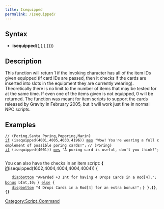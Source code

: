 ```yaml
---
title: Isequipped
permalink: /Isequipped/
---
```


Syntax
------

-   **isequipped**(<id>{,<id>{,<id>{,<id>}}})

Description
-----------

This function will return 1 if the invoking character has all of the item IDs given equipped (if card IDs are passed, then it checks if the cards are inserted into slots in the equipment they are currently wearing). Theoretically there is no limit to the number of items that may be tested for at the same time. If even one of the items given is not equipped, 0 will be returned.
The function was meant for item scripts to support the cards released by Gravity in February 2005, but it will work just fine in normal NPC scripts.

Examples
--------

`// (Poring,Santa Poring,Poporing,Marin)`
[`if`](/if "wikilink")` (isequipped(4001,4005,4033,4196)) `[`mes`](/mes "wikilink")` "Wow! You're wearing a full complement of possible poring cards!";`
`// (Poring)`
[`if`](/if "wikilink")` (isequipped(4001)) `[`mes`](/mes "wikilink")` "A poring card is useful, don't you think?";`
`   `

You can also have the checks in an item script:
**{** [if](/if "wikilink")(isequipped(1602,4004,4004,4004,4004)) {

`   `[`dispbottom`](/dispbottom "wikilink")` "Awarded +3 Int for having 4 Drops Cards in a Rod[4]."; `[`bonus`](/bonus "wikilink")` bInt,10;`
`} `[`else`](/else "wikilink")` { `
`   `[`dispbottom`](/dispbottom "wikilink")` "4 Drops Cards in a Rod[4] for an extra bonus!";`
`} `**`}`**`,`**`{}`**`,`**`{}`**

[Category:Script_Command](/Category:Script_Command "wikilink")